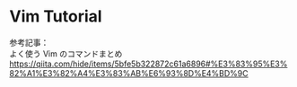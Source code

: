 # Vim Tutorial
参考記事：  
よく使う Vim のコマンドまとめ  
https://qiita.com/hide/items/5bfe5b322872c61a6896#%E3%83%95%E3%82%A1%E3%82%A4%E3%83%AB%E6%93%8D%E4%BD%9C  
